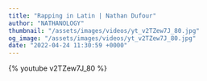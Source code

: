 ```yaml
---
title: "Rapping in Latin | Nathan Dufour"
author: "NATHANOLOGY"
thumbnail: "/assets/images/videos/yt_v2TZew7J_80.jpg"
og_image: "/assets/images/videos/yt_v2TZew7J_80.jpg"
date: "2022-04-24 11:30:59 +0000"
---
```


{% youtube v2TZew7J_80 %}